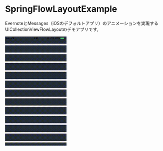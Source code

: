 # SpringFlowLayoutExample

EvernoteとMessages（iOSのデフォルトアプリ）のアニメーションを実現するUICollectionViewFlowLayoutのデモアプリです。

![SpringFlowLayout_Demo.gif](images/SpringFlowLayout_Demo.gif)
